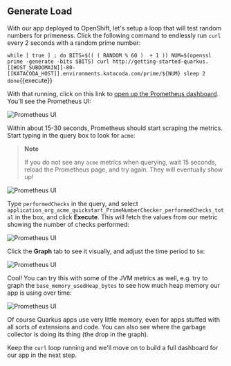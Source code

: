 ## Generate Load

With our app deployed to OpenShift, let's setup a loop that will test random numbers for primeness. Click the following command to endlessly run `curl` every 2 seconds with a random prime number:

`while [ true ] ; do
        BITS=$(( ( RANDOM % 60 )  + 1 ))
        NUM=$(openssl prime -generate -bits $BITS)
        curl http://getting-started-quarkus.[[HOST_SUBDOMAIN]]-80-[[KATACODA_HOST]].environments.katacoda.com/prime/${NUM}
        sleep 2
done`{{execute}}

With that running, click on this link to [open up the Prometheus dashboard](http://prometheus-quarkus.[[HOST_SUBDOMAIN]]-80-[[KATACODA_HOST]].environments.katacoda.com/). You'll see the Prometheus UI:

![Prometheus UI](/openshift/assets/middleware/quarkus/prom.png)

Within about 15-30 seconds, Prometheus should start scraping the metrics. Start typing in the query box to look for `acme`:

> **Note**
>
> If you do not see any `acme` metrics when querying, wait 15 seconds, reload the Prometheus page, and try again. They
> will eventually show up\!

![Prometheus UI](/openshift/assets/middleware/quarkus/promnames.png)

Type `performedChecks` in the query, and select `application_org_acme_quickstart_PrimeNumberChecker_performedChecks_total` in the box, and click **Execute**. This will
fetch the values from our metric showing the number of checks performed:

![Prometheus UI](/openshift/assets/middleware/quarkus/promchecks.png)

Click the **Graph** tab to see it visually, and adjust the time period to `5m`:

![Prometheus UI](/openshift/assets/middleware/quarkus/promgraph.png)

Cool\! You can try this with some of the JVM metrics as well, e.g. try to graph the `base_memory_usedHeap_bytes` to
see how much heap memory our app is using over time:

![Prometheus UI](/openshift/assets/middleware/quarkus/prommem.png)

Of course Quarkus apps use very little memory, even for apps stuffed with all sorts of extensions and code. You can also see where the garbage collector is doing its thing (the drop in the graph).

Keep the `curl` loop running and we'll move on to build a full dashboard for our app in the next step.